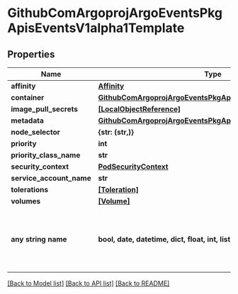 # GithubComArgoprojArgoEventsPkgApisEventsV1alpha1Template


## Properties
Name | Type | Description | Notes
------------ | ------------- | ------------- | -------------
**affinity** | [**Affinity**](Affinity.md) |  | [optional] 
**container** | [**GithubComArgoprojArgoEventsPkgApisEventsV1alpha1Container**](GithubComArgoprojArgoEventsPkgApisEventsV1alpha1Container.md) |  | [optional] 
**image_pull_secrets** | [**[LocalObjectReference]**](LocalObjectReference.md) |  | [optional] 
**metadata** | [**GithubComArgoprojArgoEventsPkgApisEventsV1alpha1Metadata**](GithubComArgoprojArgoEventsPkgApisEventsV1alpha1Metadata.md) |  | [optional] 
**node_selector** | **{str: (str,)}** |  | [optional] 
**priority** | **int** |  | [optional] 
**priority_class_name** | **str** |  | [optional] 
**security_context** | [**PodSecurityContext**](PodSecurityContext.md) |  | [optional] 
**service_account_name** | **str** |  | [optional] 
**tolerations** | [**[Toleration]**](Toleration.md) |  | [optional] 
**volumes** | [**[Volume]**](Volume.md) |  | [optional] 
**any string name** | **bool, date, datetime, dict, float, int, list, str, none_type** | any string name can be used but the value must be the correct type | [optional]

[[Back to Model list]](../README.md#documentation-for-models) [[Back to API list]](../README.md#documentation-for-api-endpoints) [[Back to README]](../README.md)


